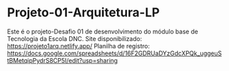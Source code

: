# Projeto-01-Arquitetura-LP
Este é o projeto-Desafio 01 de desenvolvimento do módulo base de Tecnologia da Escola DNC.
Site disponibilizado: https://projeto1arq.netlify.app/
Planilha de registro: https://docs.google.com/spreadsheets/d/16F2GDRUaDYzGdcXPQk_uggeuStBMetqipPydrS8CP5I/edit?usp=sharing
